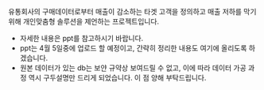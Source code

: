 유통회사의 구매데이터로부터 매출이 감소하는 타겟 고객을 정의하고 매출 저하를 막기 위해 개인맞춤형 솔루션을 제언하는 프로젝트입니다.

- 자세한 내용은 ppt를 참고하시기 바랍니다.
- ppt는 4월 5일중에 업로드 할 예정이고, 간략히 정리한 내용도 여기에 올리도록 하겠습니다.
- 원본 데이터가 있는 db는 보얀 규약상 보여드릴 수 없고, 이에 따라 데이터 가공 과정 역시 구두설명만 드리게 되었습니다. 이 점 양해 부탁드립니다.
